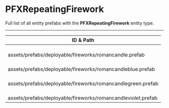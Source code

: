 # PFXRepeatingFirework
Full list of all <Badge type="warning" text="4"/> entity prefabs with the **PFXRepeatingFirework** entity type.

---
| ID & Path |
| --- |
| <Badge type="tip" text="1410649145"/> <br> assets/prefabs/deployable/fireworks/romancandle.prefab |
| <Badge type="tip" text="3989759960"/> <br> assets/prefabs/deployable/fireworks/romancandleblue.prefab |
| <Badge type="tip" text="1833523633"/> <br> assets/prefabs/deployable/fireworks/romancandlegreen.prefab |
| <Badge type="tip" text="4013199910"/> <br> assets/prefabs/deployable/fireworks/romancandleviolet.prefab |
